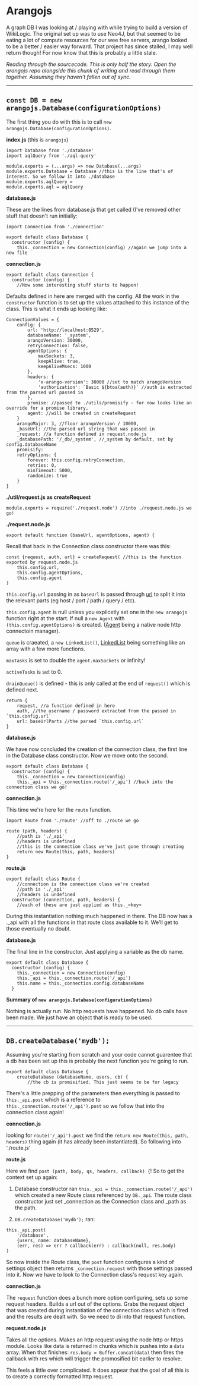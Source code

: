 # Arangojs

A graph DB I was looking at / playing with while trying to build a version of WikiLogic. The original set up was to use Neo4J, but that seemed to be eating a lot of compute resources for our wee free servers, arango looked to be a better / easier way forward. That project has since stalled, I may well return though! For now know that this is probably a little stale.

_Reading through the sourcecode. This is only half the story. Open the arangojs repo alongside this chunk of writing and read through them together. Assuming they haven't fallen out of sync._

---

## `const DB = new arangojs.Database(configurationOptions)`

The first thing you do with this is to call `new arangojs.Database(configurationOptions)`.

**index.js** (this is `arangojs`)

```
import Database from './database'
import aqlQuery from './aql-query'

module.exports = (...args) => new Database(...args)
module.exports.Database = Database //this is the line that's of interest. So we follow it into ./database
module.exports.aqlQuery =
module.exports.aql = aqlQuery
```

**database.js**

These are the lines from database.js that get called (I've removed other stuff that doesn't run initially:

```
import Connection from './connection'

export default class Database {
  constructor (config) {
    this._connection = new Connection(config) //again we jump into a new file
```

**connection.js**

```
export default class Connection {
  constructor (config) {
    //Now some interesting stuff starts to happen! 
```

Defaults defined in here are merged with the config. All the work in the `constructor` function is to set up the values attached to this instance of the class. This is what it ends up looking like:

```
ConnectionValues = {
    config: {
        url: 'http://localhost:8529',
        databaseName: '_system',
        arangoVersion: 30000,
        retryConnection: false,
        agentOptions: {
            maxSockets: 3,
            keepAlive: true,
            keepAliveMsecs: 1000
        },
        headers: {
            'x-arango-version': 30000 //set to match arangoVersion
            'authorization': `Basic ${btoa(auth)}` //auth is extracted from the parsed url passed in
        },
        promise: //passed to ./utils/promisify - for now looks like an override for a promise library,
        agent: //will be created in createRequest
    }
    arangoMajor: 3, //floor arangoVersion / 10000,
    _baseUrl: //the parsed url string that was passed in 
    _request: //a function defined in request.node.js
    _databasePath: '/_db/_system', //_system by default, set by config.databaseName
    promisify: 
    retryOptions: {
        forever: this.config.retryConnection,
        retries: 0,
        minTimeout: 5000,
        randomize: true
    }
}
```

**./util/request.js as createRequest**

```
module.exports = require('./request.node') //into ./request.node.js we go!
```

**./request.node.js**

```
export default function (baseUrl, agentOptions, agent) {
```

Recall that back in the Connection class constructor there was this:

```
const {request, auth, url} = createRequest( //this is the function exported by request.node.js
    this.config.url,
    this.config.agentOptions,
    this.config.agent
)
```

`this.config.url` passing in as `baseUrl` is passed through [url](https://www.npmjs.com/package/url) to split it into the relevant parts (eg host / port / path / query / etc). 

`this.config.agent` is null unless you explicetly set one in the `new arangojs` function right at the start. If null a `new Agent` with `(this.config.agentOptions)` is created. ([Agent](https://nodejs.org/api/http.html#http_class_http_agent) being a native node http connectoin manager).

`queue` is craeated, a `new LinkedList()`, [LinkedList](https://www.npmjs.com/package/linkedlist) being something like an array with a few more functions.

`maxTasks` is set to double the `agent.maxSockets` or infinity!

`activeTasks` is set to 0. 

`drainQueue()` is defined - this is only called at the end of `request()` which is defined next.

```
return {
    request, //a function defined in here
    auth, //the username / password extracted from the passed in `this.config.url`
    url: baseUrlParts //the parsed `this.config.url`
}
```

**database.js**

We have now concluded the creation of the connection class, the first line in the Database class constructor. Now we move onto the second.

```
export default class Database {
  constructor (config) {
    this._connection = new Connection(config)
    this._api = this._connection.route('/_api') //back into the connection class we go!
```

**connection.js**

This time we're here for the `route` function.

```
import Route from './route' //off to ./route we go

route (path, headers) {
    //path is './_api'
    //headers is undefined
    //this is the connection class we've just gone through creating
    return new Route(this, path, headers)
}
```

**route.js**

```
export default class Route {
    //connection is the connection class we're created
    //path is './_api'
    //headers is undefined
  constructor (connection, path, headers) {
    //each of these are just applied as this._<key>
```

During this instantiation nothing much happened in there. The DB now has a ._api with all the functions in that route class available to it. We'll get to those eventually no doubt.

**database.js**

The final line in the constructor. Just applying a variable as the db name.

```
export default class Database {
  constructor (config) {
    this._connection = new Connection(config)
    this._api = this._connection.route('/_api')
    this.name = this._connection.config.databaseName
  }
```

**Summary of `new arangojs.Database(configurationOptions)`**

Nothing is actually run. No http requests have happened. No db calls have been made. We just have an object that is ready to be used.

---

## `DB.createDatabase('mydb');`

Assuming you're starting from scratch and your code cannot guarentee that a db has been set up this is probably the next function you're going to run.

```
export default class Database {
    createDatabase (databaseName, users, cb) {
        //the cb is promisified. This just seems to be for legacy
```

There's a little prepping of the parameters then everything is passed to `this._api.post` which is a reference to `this._connection.route('/_api').post` so we follow that into the connection class again!

**connection.js**

looking for `route('/_api').post` we find the `return new Route(this, path, headers)` thing again (it has already been instantiated). So following into './route.js'

**route.js**

Here we find `post (path, body, qs, headers, callback) {`! So to get the context set up again:

1. Database constructor ran `this._api = this._connection.route('/_api')` which created a new Route class referenced by `DB._api`. The route class constructor just set _connection as the Connection class and _path as the path.

2. `DB.createDatabase('mydb');` ran:

```
this._api.post(
    '/database',
    {users, name: databaseName},
    (err, res) => err ? callback(err) : callback(null, res.body)
)
```

So now inside the Route class, the `post` function configures a kind of settings object then returns `_connection.request` with those settings passed into it. Now we have to look to the Connection class's request key again.

**connection.js**

The `request` function does a bunch more option configuring, sets up some request headers. Builds a url out of the options. Grabs the request object that was created during instantiation of the connection class which is fired and the results are dealt with. So we need to di into that request function.

**request.node.js**

Takes all the options. Makes an http request using the node http or https module. Looks like data is returned in chunks which is pushes into a `data` array. When that finishes: `res.body = Buffer.concat(data)` then fires the callback with res which will trigger the promosified bit earlier to resolve.

This feels a little over complicated. It does appear that the goal of all this is to create a correctly formatted http request.